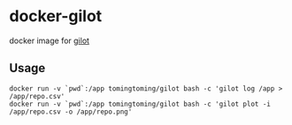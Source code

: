 # docker-gilot
docker image for [gilot](https://github.com/hirokidaichi/gilot)

## Usage
```
docker run -v `pwd`:/app tomingtoming/gilot bash -c 'gilot log /app > /app/repo.csv'
docker run -v `pwd`:/app tomingtoming/gilot bash -c 'gilot plot -i /app/repo.csv -o /app/repo.png'
```

